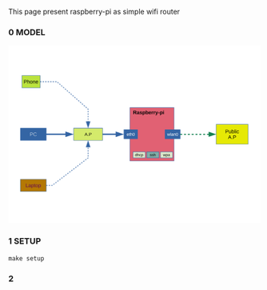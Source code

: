 This page present raspberry-pi as simple wifi router

### 0 MODEL
![raspberry-pi-wifi-router](./docs/model.svg)
### 1 SETUP
```
make setup
```

### 2 
